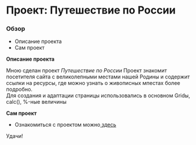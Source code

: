 # Проект: Путешествие по России

### Обзор
* Описание проекта
* Сам проект

**Описание проекта**

Мною сделан проект *Путешествие по России*  Проект знакомит посетителя сайта с великолепными местами нашей Родины и содержит ссылки на ресурсы, где можно узнать о живописных мпестах более подробно.  
Для создания и адаптации страницы использовались в основном Gridы, calc(), %-ные величины

**Сам проект**

* Ознакомиться с проектом можно[ здесь](https://)

Удачи!
